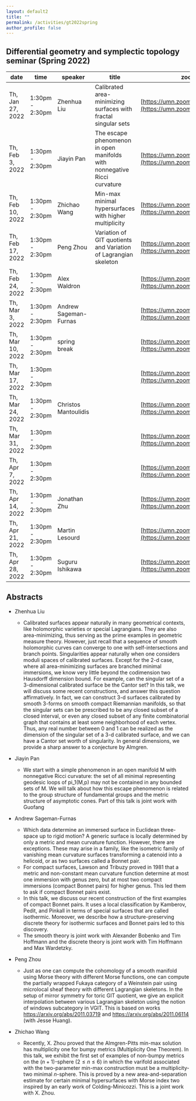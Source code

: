 ```yaml
---
layout: default2
title: ""
permalink: /activities/gt2022spring
author_profile: false
---
```


## Differential geometry and symplectic topology seminar (Spring 2022)

| date | time | speaker | title | zoom link 
| -- | -- | ---- | -------- | ----- 
|Th, Jan 27, 2022| 1:30pm - 2:30pm | Zhenhua Liu  |  Calibrated area-minimizing surfaces with fractal singular sets | [https://umn.zoom.us/j/99199273342](https://umn.zoom.us/j/99199273342)
|Th, Feb 3, 2022| 1:30pm - 2:30pm |  Jiayin Pan | The escape phenomenon in open manifolds with nonnegative Ricci curvature | [https://umn.zoom.us/j/99199273342](https://umn.zoom.us/j/99199273342)
|Th, Feb 10, 2022| 1:30pm - 2:30pm | Zhichao Wang | Min-max minimal hypersurfaces with higher multiplicity | [https://umn.zoom.us/j/99199273342](https://umn.zoom.us/j/99199273342)
|Th, Feb 17, 2022| 1:30pm - 2:30pm | Peng Zhou | Variation of GIT quotients and Variation of Lagrangian skeleton | [https://umn.zoom.us/j/99199273342](https://umn.zoom.us/j/99199273342)
|Th, Feb 24, 2022| 1:30pm - 2:30pm | Alex Waldron |  | [https://umn.zoom.us/j/99199273342](https://umn.zoom.us/j/99199273342)
|Th, Mar 3, 2022| 1:30pm - 2:30pm | Andrew Sageman-Furnas |  | [https://umn.zoom.us/j/99199273342](https://umn.zoom.us/j/99199273342)
|Th, Mar 10, 2022| 1:30pm - 2:30pm | spring break |  | [https://umn.zoom.us/j/99199273342](https://umn.zoom.us/j/99199273342)
|Th, Mar 17, 2022| 1:30pm - 2:30pm |  |  | [https://umn.zoom.us/j/99199273342](https://umn.zoom.us/j/99199273342)
|Th, Mar 24, 2022| 1:30pm - 2:30pm | Christos Mantoulidis |  | [https://umn.zoom.us/j/99199273342](https://umn.zoom.us/j/99199273342)
|Th, Mar 31, 2022| 1:30pm - 2:30pm |  |  | [https://umn.zoom.us/j/99199273342](https://umn.zoom.us/j/99199273342)
|Th, Apr 7, 2022| 1:30pm - 2:30pm |  |  | [https://umn.zoom.us/j/99199273342](https://umn.zoom.us/j/99199273342)
|Th, Apr 14, 2022| 1:30pm - 2:30pm | Jonathan Zhu |  | [https://umn.zoom.us/j/99199273342](https://umn.zoom.us/j/99199273342)
|Th, Apr 21, 2022| 1:30pm - 2:30pm | Martin Lesourd |  | [https://umn.zoom.us/j/99199273342](https://umn.zoom.us/j/99199273342)
|Th, Apr 28, 2022| 1:30pm - 2:30pm | Suguru Ishikawa |  |  [https://umn.zoom.us/j/99199273342](https://umn.zoom.us/j/99199273342)

## Abstracts


* Zhenhua Liu
  * Calibrated surfaces appear naturally in many geometrical contexts, like holomorphic varieties or special Lagrangians. They are also area-minimizing, thus serving as the prime examples in geometric measure theory. However, just recall that a sequence of smooth holomorphic curves can converge to one with self-intersections and branch points. Singularities appear naturally when one considers moduli spaces of calibrated surfaces. Except for the 2-d case, where all area-minimizing surfaces are branched minimal immersions, we know very little beyond the codimension two Hausdorff dimension bound. For example, can the singular set of a 3-dimensional calibrated surface be the Cantor set? In this talk, we will discuss some recent constructions, and answer this question affirmatively. In fact, we can construct 3-d surfaces calibrated by smooth 3-forms on smooth compact Riemannian manifolds, so that the singular sets can be prescribed to be any closed subset of a closed interval, or even any closed subset of any finite combinatorial graph that contains at least some neighborhood of each vertex. Thus, any real number between 0 and 1 can be realized as the dimension of the singular set of a 3-d calibrated surface, and we can have a Cantor set worth of singularity. In general dimensions, we provide a sharp answer to a conjecture by Almgren.

* Jiayin Pan
  * We start with a simple phenomenon in an open manifold M with nonnegative Ricci curvature: the set of all minimal representing geodesic loops of pi_1(M,p) may not be contained in any bounded sets of M. We will talk about how this escape phenomenon is related to the group structure of fundamental groups and the metric structure of asymptotic cones. Part of this talk is joint work with Guofang 

* Andrew Sageman-Furnas
  * Which data determine an immersed surface in Euclidean three-space up to rigid motion? A generic surface is locally determined by only a metric and mean curvature function. However, there are exceptions. These may arise in a family, like the isometric family of vanishing mean curvature surfaces transforming a catenoid into a helicoid, or as two surfaces called a Bonnet pair.
  * For compact surfaces, Lawson and Tribuzy proved in 1981 that a metric and non-constant mean curvature function determine at most one immersion with genus zero, but at most two compact immersions (compact Bonnet pairs) for higher genus. This led them to ask if compact Bonnet pairs exist.
  * In this talk, we discuss our recent construction of the first examples of compact Bonnet pairs. It uses a local classification by Kamberov, Pedit, and Pinkall in terms of special surfaces that are called isothermic. Moreover, we describe how a structure-preserving discrete theory for isothermic surfaces and Bonnet pairs led to this discovery.
  * The smooth theory is joint work with Alexander Bobenko and Tim Hoffmann and the discrete theory is joint work with Tim Hoffmann and Max Wardetzky.

* Peng Zhou
  * Just as one can compute the cohomology of a smooth manifold using Morse theory with different Morse functions, one can compute the partially wrapped Fukaya category of a Weinstein pair using microlocal sheaf theory with different Lagrangian skeletons. In the setup of mirror symmetry for toric GIT quotient, we give an explicit interpolation between various Lagrangian skeleton using the notion of windows subcategory in VGIT. This is based on works https://arxiv.org/abs/2011.03719 and https://arxiv.org/abs/2011.06114 (with Jesse Huang).

* Zhichao Wang
  * Recently, X. Zhou proved that the Almgren-Pitts min-max solution has multiplicity one for bumpy metrics (Multiplicity One Theorem). In this talk, we exhibit the first set of examples of non-bumpy metrics on the $(n+1)$-sphere ($2\leq n\leq 6$) in which the varifold associated with the two-parameter min-max construction must be a multiplicity-two minimal $n$-sphere. This is proved by a new area-and-separation estimate for certain minimal hypersurfaces with Morse index two inspired by an early work of Colding-Minicozzi. This is a joint work with X. Zhou.

